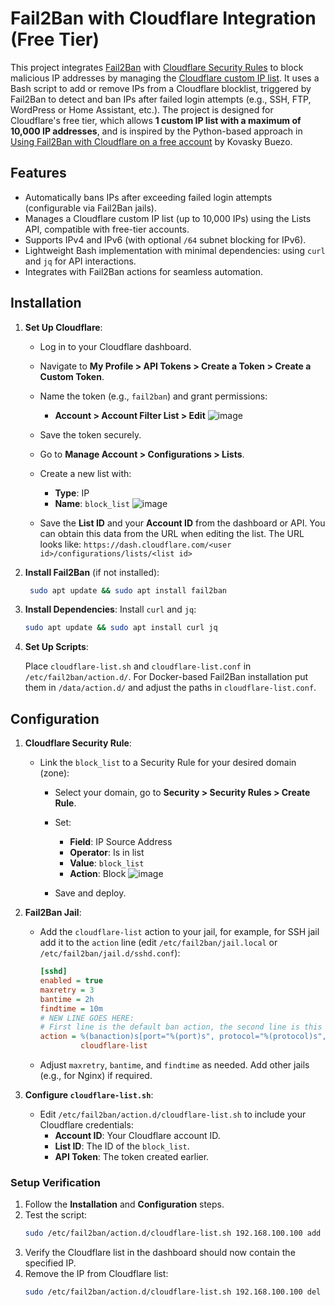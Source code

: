 # Fail2Ban with Cloudflare Integration (Free Tier)

This project integrates [Fail2Ban](https://www.fail2ban.org/) with [Cloudflare Security Rules](https://developers.cloudflare.com/security/rules/) to block malicious IP addresses by managing the [Cloudflare custom IP list](https://developers.cloudflare.com/waf/tools/lists/custom-lists/#ip-lists). 
It uses a Bash script to add or remove IPs from a Cloudflare blocklist, triggered by Fail2Ban to detect and ban IPs after failed login attempts (e.g., SSH, FTP, WordPress or Home Assistant, etc.).
The project is designed for Cloudflare's free tier, which allows **1 custom IP list with a maximum of 10,000 IP addresses**, and is inspired by the Python-based approach in [Using Fail2Ban with Cloudflare on a free account](https://kovasky.me/blogs/cloudflare_fail2ban/) by Kovasky Buezo.

## Features
- Automatically bans IPs after exceeding failed login attempts (configurable via Fail2Ban jails).
- Manages a Cloudflare custom IP list (up to 10,000 IPs) using the Lists API, compatible with free-tier accounts.
- Supports IPv4 and IPv6 (with optional `/64` subnet blocking for IPv6).
- Lightweight Bash implementation with minimal dependencies: using `curl` and `jq` for API interactions.
- Integrates with Fail2Ban actions for seamless automation.

## Installation
1. **Set Up Cloudflare**:
   - Log in to your Cloudflare dashboard.
   - Navigate to **My Profile > API Tokens > Create a Token > Create a Custom Token**.
   - Name the token (e.g., `fail2ban`) and grant permissions:
     - **Account > Account Filter List > Edit**
   ![image](https://github.com/user-attachments/assets/8545bf46-6ce9-4a60-8566-bbeec90fe346)

   - Save the token securely.
   - Go to **Manage Account > Configurations > Lists**.
   - Create a new list with:
     - **Type**: IP
     - **Name**: `block_list`
       ![image](https://github.com/user-attachments/assets/b47d9ec1-8d66-437d-82ee-eaf29d955604)

   - Save the **List ID** and your **Account ID** from the dashboard or API. You can obtain this data from the URL when editing the list. The URL looks like: `https://dash.cloudflare.com/<user id>/configurations/lists/<list id>`

2. **Install Fail2Ban** (if not installed):
    ```bash
     sudo apt update && sudo apt install fail2ban
     ```

3. **Install Dependencies**:
   Install `curl` and `jq`:
     ```bash
     sudo apt update && sudo apt install curl jq
     ```
     
4. **Set Up Scripts**:
   
   Place `cloudflare-list.sh` and `cloudflare-list.conf` in `/etc/fail2ban/action.d/`.
   For Docker-based Fail2Ban installation put them in `/data/action.d/` and adjust the paths in `cloudflare-list.conf`.

## Configuration
1. **Cloudflare Security Rule**:
   - Link the `block_list` to a Security Rule for your desired domain (zone):
     - Select your domain, go to **Security > Security Rules > Create Rule**.
     - Set:
       - **Field**: IP Source Address
       - **Operator**: Is in list
       - **Value**: `block_list`
       - **Action**: Block
         ![image](https://github.com/user-attachments/assets/d6fbd69e-4896-4db8-8c1f-a96f9829f382)

     - Save and deploy.

2. **Fail2Ban Jail**:
   - Add the `cloudflare-list` action to your jail, for example, for SSH jail add it to the `action` line (edit `/etc/fail2ban/jail.local` or `/etc/fail2ban/jail.d/sshd.conf`):
     ```ini
     [sshd]
     enabled = true
     maxretry = 3
     bantime = 2h
     findtime = 10m
     # NEW LINE GOES HERE:
     # First line is the default ban action, the second line is this Cloudflare list action
     action = %(banaction)s[port="%(port)s", protocol="%(protocol)s", chain="%(chain)s"]
              cloudflare-list
     ```
   - Adjust `maxretry`, `bantime`, and `findtime` as needed. Add other jails (e.g., for Nginx) if required.

4. **Configure `cloudflare-list.sh`**:
   - Edit `/etc/fail2ban/action.d/cloudflare-list.sh` to include your Cloudflare credentials:
     - **Account ID**: Your Cloudflare account ID.
     - **List ID**: The ID of the `block_list`.
     - **API Token**: The token created earlier.

### **Setup Verification**
1. Follow the **Installation** and **Configuration** steps.
2. Test the script:
   ```bash
   sudo /etc/fail2ban/action.d/cloudflare-list.sh 192.168.100.100 add
   ```
3. Verify the Cloudflare list in the dashboard should now contain the specified IP.
5. Remove the IP from Cloudflare list:
   ```bash
   sudo /etc/fail2ban/action.d/cloudflare-list.sh 192.168.100.100 del
   ```
